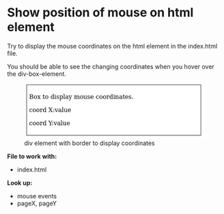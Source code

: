 # Show position of mouse on html element

Try to display the mouse coordinates on the html element
in the index.html file.

You should be able to see the changing coordinates when you hover 
over the div-box-element.

<figure>
    <img src="Mouse_Coord_Event.png">
    <figcaption>div element with border to display coordinates</figcaption>
</figure>

**File to work with:**
- index.html

**Look up:**
- mouse events
- pageX, pageY